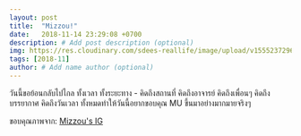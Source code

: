 ```yaml
---
layout: post
title:  "Mizzou!"
date:   2018-11-14 23:29:08 +0700
description: # Add post description (optional)
img: https://res.cloudinary.com/sdees-reallife/image/upload/v1555237296/mizzou.jpg # Add image post (optional)
tags: [2018-11]
author: # Add name author (optional)
---
```

วันนี้ขอย้อนกลับไปไกล ทั้งเวลา ทั้งระยะทาง - คิดถึงสถานที่ คิดถึงอาจารย์ คิดถึงเพื่อนๆ คิดถึงบรรยากาศ คิดถึงวันเวลา ทั้งหมดทำให้วันนี้อยากขอบคุณ MU ขึ้นมาอย่างมากมายจริงๆ

ขอบคุณภาพจาก: [Mizzou's IG](https://www.instagram.com/mizzou/)

